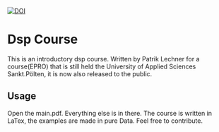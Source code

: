 [![DOI](https://zenodo.org/badge/147424631.svg)](https://zenodo.org/badge/latestdoi/147424631)

# Dsp Course
This is an introductory dsp course. Written by Patrik Lechner for a course(EPRO) that is still held the University of Applied Sciences Sankt.Pölten, it is now also released to the public.

## Usage
Open the main.pdf. Everything else is in there.
The course is written in LaTex, the examples are made in pure Data. Feel free to contribute.

